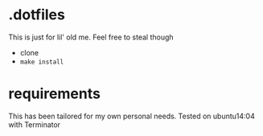 # .dotfiles

This is just for lil' old me. Feel free to steal though

- clone
- `make install`

# requirements

This has been tailored for my own personal needs. Tested on ubuntu14:04 with Terminator
